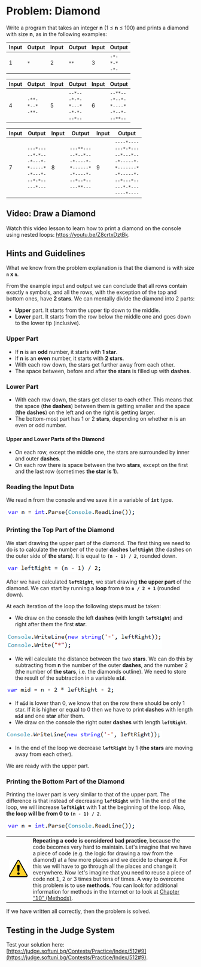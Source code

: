 # Problem: Diamond

Write a program that takes an integer **n** (1 ≤ **n** ≤ 100) and prints a diamond with size **n**, as in the following examples:

|Input|Output|Input|Output|Input|Output|
|---|---|---|---|---|---|
|1|<code>\*</code><br>|2|<code>\*\*</code>|3|<code>-\*-</code><br><code>\*-\*</code><br><code>-\*-</code>|

|Input|Output|Input|Output|Input|Output|
|---|---|---|---|---|---|
|4|<code>-\*\*-</code><br><code>\*--\*</code><br><code>-\*\*-</code>|5|<code>--\*--</code><br><code>-\*-\*-</code><br><code>\*---\*</code><br><code>-\*-\*-</code><br><code>--\*--</code><br>|6|<code>--\*\*--</code><br><code>-\*--\*-</code><br><code>\*----\*</code><br><code>-\*--\*-</code><br><code>--\*\*--</code><br>|

|Input|Output|Input|Output|Input|Output|
|---|---|---|---|---|---|
|7|<code>---\*---</code><br><code>--\*-\*--</code><br><code>-\*---\*-</code><br><code>\*-----\*</code><br><code>-\*---\*-</code><br><code>--\*-\*--</code><br><code>---\*---</code><br>|8|<code>---\*\*---</code><br><code>--\*--\*--</code><br><code>-\*----\*-</code><br><code>\*------\*</code><br><code>-\*----\*-</code><br><code>--\*--\*--</code><br><code>---\*\*---</code><br>|9|<code>----\*----</code><br><code>---\*-\*---</code><br><code>--\*---\*--</code><br><code>-\*-----\*-</code><br><code>\*-------\*</code><br><code>-\*-----\*-</code><br><code>--\*---\*--</code><br><code>---\*-\*---</code><br><code>----\*----</code>|

## Video: Draw a Diamond

Watch this video lesson to learn how to print a diamond on the console using nested loops: https://youtu.be/Z8crtxDztBk.

## Hints and Guidelines

What we know from the problem explanation is that the diamond is with size **`n` x `n`**.

From the example input and output we can conclude that all rows contain exactly **`n`** symbols, and all the rows, with the exception of the top and bottom ones, have **2 stars**. We can mentally divide the diamond into 2 parts:
* **Upper** part. It starts from the upper tip down to the middle.
* **Lower** part. It starts from the row below the middle one and goes down to the lower tip (inclusive).

### Upper Part

* If **n** is an **odd** number, it starts with **1 star**.
* If **n** is an **even** number, it starts with **2 stars**.
* With each row down, the stars get further away from each other.
* The space between, before and after **the stars** is filled up with **dashes**.

### Lower Part

* With each row down, the stars get closer to each other. This means that the space (**the dashes**) between them is getting smaller and the space (**the dashes**) on the left and on the right is getting larger.
* The bottom-most part has 1 or 2 **stars**, depending on whether **n** is an even or odd number.

#### Upper and Lower Parts of the Diamond

* On each row, except the middle one, the stars are surrounded by inner and outer **dashes**.
* On each row there is space between the two **stars**, except on the first and the last row (sometimes **the star is 1**).

### Reading the Input Data

We read **n** from the console and we save it in a variable of **`int`** type.  

![](/assets/chapter-6-images/10.Diamond-01.png)

### Printing the Top Part of the Diamond

We start drawing the upper part of the diamond. The first thing we need to do is to calculate the number of the outer **dashes `leftRight`** (the dashes on the outer side of **the stars**). It is equal to **`(n - 1) / 2`**, rounded down.

![](/assets/chapter-6-images/10.Diamond-02.png)

After we have calculated **`leftRight`**, we start drawing **the upper part** of the diamond. We can start by running a **loop** from **`0`** to **`n / 2 + 1`** (rounded down).  

At each iteration of the loop the following steps must be taken:
* We draw on the console the left **dashes** (with length **`leftRight`**) and right after them the first **star**.

![](/assets/chapter-6-images/10.Diamond-03.png)

* We will calculate the distance between the two **stars**. We can do this by subtracting from **n** the number of the outer **dashes**, and the number 2 (the number of **the stars**, i.e. the diamonds outline). We need to store the result of the subtraction in a variable **`mid`**. 

![](/assets/chapter-6-images/10.Diamond-04.png)

* If **`mid`** is lower than 0, we know that on the row there should be only 1 star. If it is higher or equal to 0 then we have to print **dashes** with length **`mid`** and one **star** after them.
* We draw on the console the right outer **dashes** with length **`leftRight`**. 

![](/assets/chapter-6-images/10.Diamond-05.png)

* In the end of the loop we decrease **`leftRight`** by 1 (**the stars** are moving away from each other).

We are ready with the upper part.

### Printing the Bottom Part of the Diamond

Printing the lower part is very similar to that of the upper part. The difference is that instead of decreasing **`leftRight`** with 1 in the end of the loop, we will increase **`leftRight`** with 1 at the beginning of the loop. Also, **the loop will be from 0 to `(n - 1) / 2`**.   

![](/assets/chapter-6-images/10.Diamond-01.png)

<table><tr><td><img src="/assets/alert-icon.png" style="max-width:50px" /></td>
<td><b>Repeating a code is considered bad practice</b>, because the code becomes very hard to maintain. Let's imagine that we have a piece of code (e.g. the logic for drawing a row from the diamond) at a few more places and we decide to change it. For this we will have to go through all the places and change it everywhere. Now let's imagine that you need to reuse a piece of code not 1, 2 or 3 times but tens of times. A way to overcome this problem is to use <b>methods</b>. You can look for additional information for methods in the Internet or to look at <a href="chapter-10-methods.md">Chapter “10” (Methods)</a>.</td>
</tr></table>

If we have written all correctly, then the problem is solved.

## Testing in the Judge System

Test your solution here: [https://judge.softuni.bg/Contests/Practice/Index/512#9](https://judge.softuni.bg/Contests/Practice/Index/512#9).
